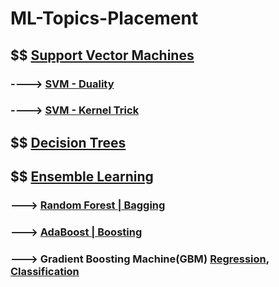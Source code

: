 # ML-Topics-Placement

## $$ [Support Vector Machines](https://medium.com/@kushaldps1996/a-complete-guide-to-support-vector-machines-svms-501e71aec19e)
### ----> [SVM - Duality](https://youtu.be/6-ntMIaJpm0?si=MSeQdyZOzGhY3K86)
### ----> [SVM - Kernel Trick](https://youtu.be/OKFMZQyDROI?si=rh6HRvj6212jRXUQ)

## $$ [Decision Trees](https://medium.com/@MrBam44/decision-trees-91f61a42c724)

## $$ [Ensemble Learning](https://medium.com/@sumbatilinda/ensemble-learning-in-machine-learning-bagging-boosting-and-stacking-a00c6bae971f)
### ---> [Random Forest | Bagging](https://medium.com/@harshdeepsingh_35448/understanding-random-forests-aa0ccecdbbbb)
### ---> [AdaBoost | Boosting](https://medium.com/@curryrowan/adaboost-explained-92408a6713da)
### ---> Gradient Boosting Machine(GBM) [Regression](https://medium.com/analytics-vidhya/introduction-to-the-gradient-boosting-algorithm-c25c653f826b), [Classification](https://www.digitalocean.com/community/tutorials/gradient-boosting-for-classification)

